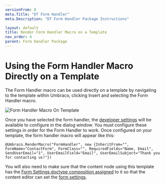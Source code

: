 ```yaml
---
versionFrom: 8
meta.Title: "DT Form Handler"
meta.Description: "DT Form Handler Package Instructions"

layout: default
title: Render Form Handler Macro on a Template
nav_order: 4
parent: Form Handler Package
---
```


# Using the Form Handler Macro Directly on a Template

The Form Handler macro can be used directly on a template by navigating to the template within Umbraco, clicking Insert and selecting the Form Handler macro. 

![Form Handler Macro On Template](images/v8/form-handler-macro-template.gif)

Once you have selected the form handler, the [developer settings](Form-Handler/How-It-Works.html#developer-settings-explained) will be available to configure in the dialog window. You must configure these settings in order for the Form Handler to work. Once configured on your template, the form handler macro will appear like this:

`@Umbraco.RenderMacro("FormHandler", new {InheritFrom="", FormName="ContactForm", FormClass="", RequiredFields="Name, Email", SendUserEmail="1", UserEmailField="Email", UserEmailSubject="Thank you for contacting us!"})`

You will also need to make sure that the content node using this template has the [Form Settings doctype composition assigned](Form-Handler/Doctype-Composition.html#applying-the-form-settings-doctype-composition) to it so that the content editor can set the [form settings](Form-Handler/How-It-Works.html#form-settings-explained).